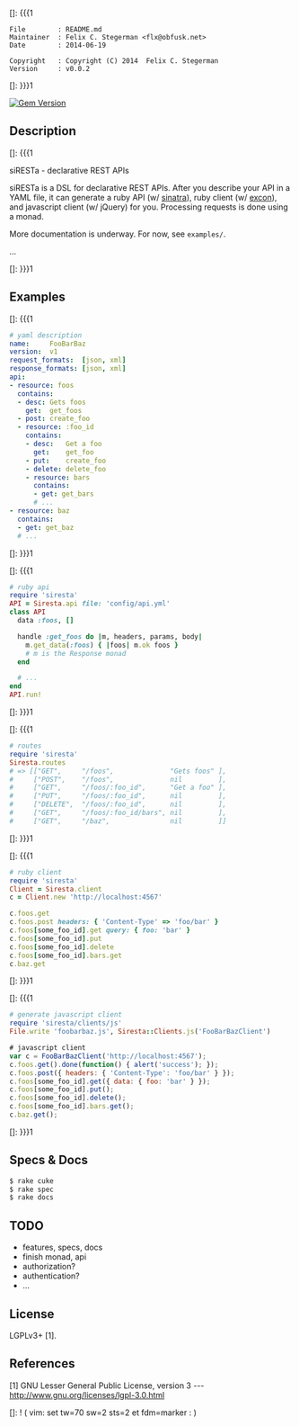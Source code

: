 []: {{{1

    File        : README.md
    Maintainer  : Felix C. Stegerman <flx@obfusk.net>
    Date        : 2014-06-19

    Copyright   : Copyright (C) 2014  Felix C. Stegerman
    Version     : v0.0.2

[]: }}}1

[![Gem Version](https://badge.fury.io/rb/siresta.png)](https://rubygems.org/gems/siresta)

## Description
[]: {{{1

  siRESTa - declarative REST APIs

  siRESTa is a DSL for declarative REST APIs.  After you describe your
  API in a YAML file, it can generate a ruby API (w/
  [sinatra](http://www.sinatrarb.com)), ruby client (w/
  [excon](https://github.com/excon/excon)), and javascript client (w/
  jQuery) for you.  Processing requests is done using a monad.

  More documentation is underway.  For now, see `examples/`.

<!-- `features/` and `specs/` -->

  ...

[]: }}}1

## Examples

[]: {{{1

  ```yaml
  # yaml description
  name:     FooBarBaz
  version:  v1
  request_formats:  [json, xml]
  response_formats: [json, xml]
  api:
  - resource: foos
    contains:
    - desc: Gets foos
      get:  get_foos
    - post: create_foo
    - resource: :foo_id
      contains:
      - desc:   Get a foo
        get:    get_foo
      - put:    create_foo
      - delete: delete_foo
      - resource: bars
        contains:
        - get: get_bars
        # ...
  - resource: baz
    contains:
    - get: get_baz
    # ...
  ```

[]: }}}1

[]: {{{1

  ```ruby
  # ruby api
  require 'siresta'
  API = Siresta.api file: 'config/api.yml'
  class API
    data :foos, []

    handle :get_foos do |m, headers, params, body|
      m.get_data(:foos) { |foos| m.ok foos }
      # m is the Response monad
    end

    # ...
  end
  API.run!
  ```

[]: }}}1

[]: {{{1

  ```ruby
  # routes
  require 'siresta'
  Siresta.routes
  # => [["GET",     "/foos",              "Gets foos" ],
  #     ["POST",    "/foos",              nil         ],
  #     ["GET",     "/foos/:foo_id",      "Get a foo" ],
  #     ["PUT",     "/foos/:foo_id",      nil         ],
  #     ["DELETE",  "/foos/:foo_id",      nil         ],
  #     ["GET",     "/foos/:foo_id/bars", nil         ],
  #     ["GET",     "/baz",               nil         ]]
  ```

[]: }}}1

[]: {{{1

  ```ruby
  # ruby client
  require 'siresta'
  Client = Siresta.client
  c = Client.new 'http://localhost:4567'

  c.foos.get
  c.foos.post headers: { 'Content-Type' => 'foo/bar' }
  c.foos[some_foo_id].get query: { foo: 'bar' }
  c.foos[some_foo_id].put
  c.foos[some_foo_id].delete
  c.foos[some_foo_id].bars.get
  c.baz.get
  ```

[]: }}}1

[]: {{{1

  ```ruby
  # generate javascript client
  require 'siresta/clients/js'
  File.write 'foobarbaz.js', Siresta::Clients.js('FooBarBazClient')
  ```

  ```javascript
  # javascript client
  var c = FooBarBazClient('http://localhost:4567');
  c.foos.get().done(function() { alert('success'); });
  c.foos.post({ headers: { 'Content-Type': 'foo/bar' } });
  c.foos[some_foo_id].get({ data: { foo: 'bar' } });
  c.foos[some_foo_id].put();
  c.foos[some_foo_id].delete();
  c.foos[some_foo_id].bars.get();
  c.baz.get();
  ```

[]: }}}1

## Specs & Docs

```bash
$ rake cuke
$ rake spec
$ rake docs
```

## TODO

  * features, specs, docs
  * finish monad, api
  * authorization?
  * authentication?
  * ...

## License

  LGPLv3+ [1].

## References

  [1] GNU Lesser General Public License, version 3
  --- http://www.gnu.org/licenses/lgpl-3.0.html

[]: ! ( vim: set tw=70 sw=2 sts=2 et fdm=marker : )
